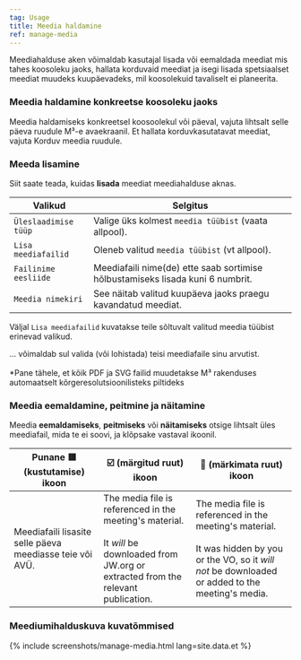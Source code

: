 ```yaml
---
tag: Usage
title: Meedia haldamine
ref: manage-media
---
```


Meediahalduse aken võimaldab kasutajal lisada või eemaldada meediat mis tahes koosoleku jaoks, hallata korduvaid meediat ja isegi lisada spetsiaalset meediat muudeks kuupäevadeks, mil koosolekuid tavaliselt ei planeerita.

### Meedia haldamine konkreetse koosoleku jaoks

Meedia haldamiseks konkreetsel koosoolekul või päeval, vajuta lihtsalt selle päeva ruudule M³-e avaekraanil. Et hallata korduvkasutatavat meediat, vajuta Korduv meedia ruudule.

### Meeda lisamine

Siit saate teada, kuidas **lisada** meediat meediahalduse aknas.

| Valikud              | Selgitus                                                                       |
| -------------------- | ------------------------------------------------------------------------------ |
| `Üleslaadimise tüüp` | Valige üks kolmest `meedia tüübist` (vaata allpool).                           |
| `Lisa meediafailid`  | Oleneb valitud `meedia tüübist` (vt allpool).                                  |
| `Failinime eesliide` | Meediafaili nime(de) ette saab sortimise hõlbustamiseks lisada kuni 6 numbrit. |
| `Meedia nimekiri`    | See näitab valitud kuupäeva jaoks praegu kavandatud meediat.                   |

Väljal `Lisa meediafailid` kuvatakse teile sõltuvalt valitud meedia tüübist erinevad valikud.

... võimaldab sul valida (või lohistada) teisi meediafaile sinu arvutist. <br><br>*Pane tähele, et kõik PDF ja SVG failid muudetakse M³ rakenduses automaatselt kõrgeresolutsioonilisteks piltideks</td> </tr> 

</tbody> </table> 



### Meedia eemaldamine, peitmine ja näitamine

Meedia **eemaldamiseks**, **peitmiseks** või **näitamiseks** otsige lihtsalt üles meediafail, mida te ei soovi, ja klõpsake vastaval ikoonil.

| Punane 🟥 (kustutamise) ikoon                             | ☑️ (märgitud ruut) ikoon                                                                                                                                     | 🔲 (märkimata ruut) ikoon                                                                                                                                                     |
| -------------------------------------------------------- | ------------------------------------------------------------------------------------------------------------------------------------------------------------ | ---------------------------------------------------------------------------------------------------------------------------------------------------------------------------- |
| Meediafaili lisasite selle päeva meediasse teie või AVÜ. | The media file is referenced in the meeting's material. <br><br> It *will* be downloaded from JW.org or extracted from the relevant publication. | The media file is referenced in the meeting's material. <br><br> It was hidden by you or the VO, so it *will not* be downloaded or added to the meeting's media. |




### Meediumihalduskuva kuvatõmmised

{% include screenshots/manage-media.html lang=site.data.et %}
